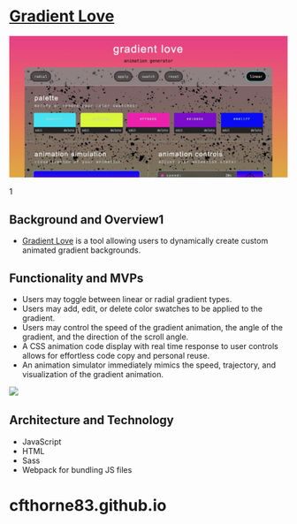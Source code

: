 # [Gradient Love](https://cfthorne83.github.io/gradient-love/)
<img src="assets/readme.jpeg" width="800"/>

1
## Background and Overview1
- [Gradient Love](https://cfthorne83.github.io/gradient-love/) is a tool allowing users to dynamically create custom animated gradient backgrounds.

## Functionality and MVPs
- Users may toggle between linear or radial gradient types.
- Users may add, edit, or delete color swatches to be applied to the gradient.
- Users may control the speed of the gradient animation, the angle of the gradient, and the direction of the scroll angle.
- A CSS animation code display with real time response to user controls allows for effortless code copy and personal reuse.
- An animation simulator immediately mimics the speed, trajectory, and visualization of the gradient animation.  

<img src="assets/js.gif" width="500" />

## Architecture and Technology
- JavaScript
- HTML
- Sass
- Webpack for bundling JS files

# cfthorne83.github.io

